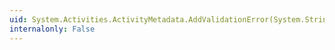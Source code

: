 ```yaml
---
uid: System.Activities.ActivityMetadata.AddValidationError(System.String)
internalonly: False
---
```

